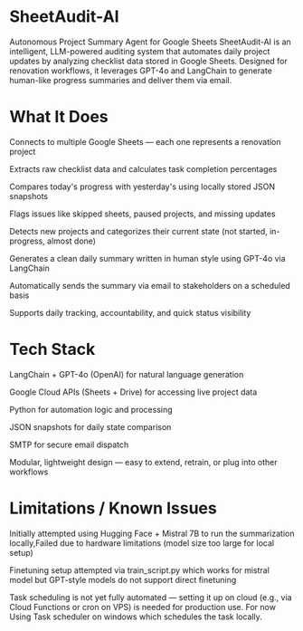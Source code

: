 # SheetAudit-AI
Autonomous Project Summary Agent for Google Sheets
SheetAudit-AI is an intelligent, LLM-powered auditing system that automates daily project updates by analyzing checklist data stored in Google Sheets. Designed for renovation workflows, it leverages GPT-4o and LangChain to generate human-like progress summaries and deliver them via email.

# What It Does
Connects to multiple Google Sheets — each one represents a renovation project

Extracts raw checklist data and calculates task completion percentages

Compares today's progress with yesterday's using locally stored JSON snapshots

Flags issues like skipped sheets, paused projects, and missing updates

Detects new projects and categorizes their current state (not started, in-progress, almost done)

Generates a clean daily summary written in human style using GPT-4o via LangChain

Automatically sends the summary via email to stakeholders on a scheduled basis

Supports daily tracking, accountability, and quick status visibility

# Tech Stack
LangChain + GPT-4o (OpenAI) for natural language generation

Google Cloud APIs (Sheets + Drive) for accessing live project data

Python for automation logic and processing

JSON snapshots for daily state comparison

SMTP for secure email dispatch

Modular, lightweight design — easy to extend, retrain, or plug into other workflows

# Limitations / Known Issues
Initially attempted using Hugging Face + Mistral 7B to run the summarization locally,Failed due to hardware limitations (model size too large for local setup)

Finetuning setup attempted via train_script.py which works for mistral model but GPT-style models do not support direct finetuning

Task scheduling is not yet fully automated — setting it up on cloud (e.g., via Cloud Functions or cron on VPS) is needed for production use. For now Using Task scheduler on windows which schedules the task locally.
